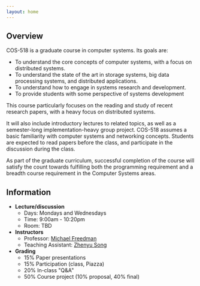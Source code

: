 ```yaml
---
layout: home
---
```


## Overview

COS-518 is a graduate course in computer systems. Its goals are:

- To understand the core concepts of computer systems, with a focus on distributed systems.
- To understand the state of the art in storage systems, big data processing systems, and distributed applications.
- To understand how to engage in systems research and development.
- To provide students with some perspective of systems development

This course particularly focuses on the reading and study of recent research papers, with a heavy focus on distributed systems.

It will also include introductory lectures to related topics, as well as a semester-long implementation-heavy group project.  COS-518 assumes a basic familiarity with computer systems and networking concepts.  Students are expected to read papers before the class, and participate in the discussion during the class.

As part of the graduate curriculum, successful completion of the course will satisfy the count towards fulfilling both the programming requirement and a breadth course requirement in the Computer Systems areas.

## Information
- **Lecture/discussion**
  - Days: Mondays and Wednesdays
  - Time: 9:00am - 10:20pm
  - Room: TBD
- **Instructors**
  - Professor: [Michael Freedman](http://www.cs.princeton.edu/~mfreed/)
  - Teaching Assistant: [Zhenyu Song](https://www.linkedin.com/in/zhenyus/)
- **Grading**
  - 15% Paper presentations
  - 15% Participation (class, Piazza)
  - 20% In-class "Q&A"
  - 50% Course project (10% proposal, 40% final)
